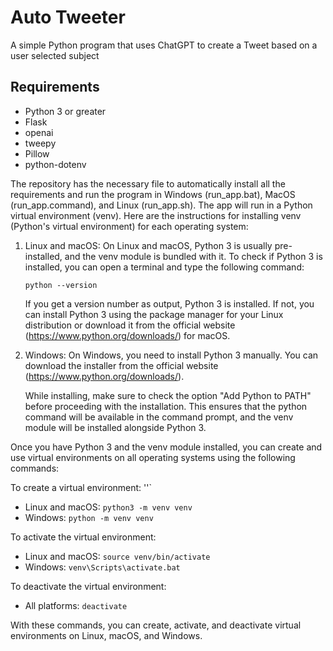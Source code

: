 # Auto Tweeter

A simple Python program that uses ChatGPT to create a Tweet based on a user selected subject

## Requirements
* Python 3 or greater
* Flask
* openai
* tweepy
* Pillow
* python-dotenv

The repository has the necessary file to automatically install all the requirements and run the program in Windows (run_app.bat), MacOS (run_app.command), and Linux (run_app.sh). The app will run in a Python virtual environment (venv). Here are the instructions for installing venv (Python's virtual environment) for each operating system:

1. Linux and macOS:
    On Linux and macOS, Python 3 is usually pre-installed, and the venv module is bundled with it. To check if Python 3 is installed, you can open a terminal and type the following command:

    ```
    python --version
    ```
    
    If you get a version number as output, Python 3 is installed. If not, you can install Python 3 using the package manager for your Linux distribution or download it from the official website (https://www.python.org/downloads/) for macOS.
2. Windows:
    On Windows, you need to install Python 3 manually. You can download the installer from the official website (https://www.python.org/downloads/).

    While installing, make sure to check the option "Add Python to PATH" before proceeding with the installation. This ensures that the python command will be available in the command prompt, and the venv module will be installed alongside Python 3.

Once you have Python 3 and the venv module installed, you can create and use virtual environments on all operating systems using the following commands:

To create a virtual environment:
''`
* Linux and macOS: ```python3 -m venv venv```
* Windows: ``python -m venv venv``

To activate the virtual environment:

* Linux and macOS: ```source venv/bin/activate```
* Windows: ```venv\Scripts\activate.bat```

To deactivate the virtual environment:

* All platforms: ```deactivate```

With these commands, you can create, activate, and deactivate virtual environments on Linux, macOS, and Windows.
